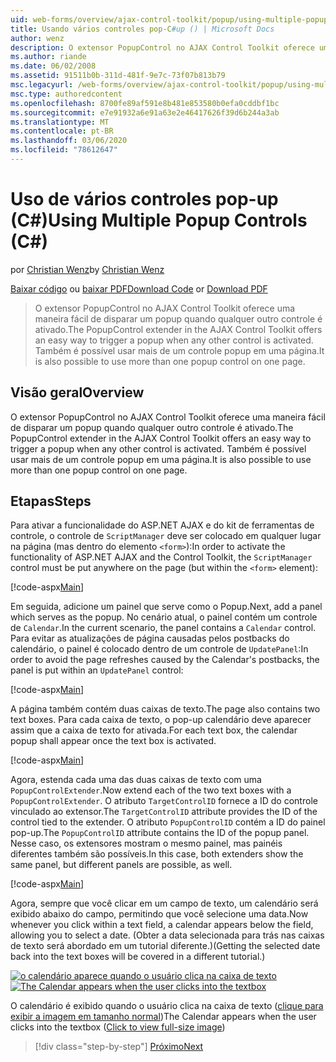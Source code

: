 ```yaml
---
uid: web-forms/overview/ajax-control-toolkit/popup/using-multiple-popup-controls-cs
title: Usando vários controles pop-C#up () | Microsoft Docs
author: wenz
description: O extensor PopupControl no AJAX Control Toolkit oferece uma maneira fácil de disparar um popup quando qualquer outro controle é ativado. Também é possível usar m...
ms.author: riande
ms.date: 06/02/2008
ms.assetid: 91511b0b-311d-481f-9e7c-73f07b813b79
msc.legacyurl: /web-forms/overview/ajax-control-toolkit/popup/using-multiple-popup-controls-cs
msc.type: authoredcontent
ms.openlocfilehash: 8700fe89af591e8b481e853580b0efa0cddbf1bc
ms.sourcegitcommit: e7e91932a6e91a63e2e46417626f39d6b244a3ab
ms.translationtype: MT
ms.contentlocale: pt-BR
ms.lasthandoff: 03/06/2020
ms.locfileid: "78612647"
---
```

# <a name="using-multiple-popup-controls-c"></a><span data-ttu-id="734b7-104">Uso de vários controles pop-up (C#)</span><span class="sxs-lookup"><span data-stu-id="734b7-104">Using Multiple Popup Controls (C#)</span></span>

<span data-ttu-id="734b7-105">por [Christian Wenz](https://github.com/wenz)</span><span class="sxs-lookup"><span data-stu-id="734b7-105">by [Christian Wenz](https://github.com/wenz)</span></span>

<span data-ttu-id="734b7-106">[Baixar código](https://download.microsoft.com/download/9/3/f/93f8daea-bebd-4821-833b-95205389c7d0/PopupControl1.cs.zip) ou [baixar PDF](https://download.microsoft.com/download/2/d/c/2dc10e34-6983-41d4-9c08-f78f5387d32b/popupcontrol1CS.pdf)</span><span class="sxs-lookup"><span data-stu-id="734b7-106">[Download Code](https://download.microsoft.com/download/9/3/f/93f8daea-bebd-4821-833b-95205389c7d0/PopupControl1.cs.zip) or [Download PDF](https://download.microsoft.com/download/2/d/c/2dc10e34-6983-41d4-9c08-f78f5387d32b/popupcontrol1CS.pdf)</span></span>

> <span data-ttu-id="734b7-107">O extensor PopupControl no AJAX Control Toolkit oferece uma maneira fácil de disparar um popup quando qualquer outro controle é ativado.</span><span class="sxs-lookup"><span data-stu-id="734b7-107">The PopupControl extender in the AJAX Control Toolkit offers an easy way to trigger a popup when any other control is activated.</span></span> <span data-ttu-id="734b7-108">Também é possível usar mais de um controle popup em uma página.</span><span class="sxs-lookup"><span data-stu-id="734b7-108">It is also possible to use more than one popup control on one page.</span></span>

## <a name="overview"></a><span data-ttu-id="734b7-109">Visão geral</span><span class="sxs-lookup"><span data-stu-id="734b7-109">Overview</span></span>

<span data-ttu-id="734b7-110">O extensor PopupControl no AJAX Control Toolkit oferece uma maneira fácil de disparar um popup quando qualquer outro controle é ativado.</span><span class="sxs-lookup"><span data-stu-id="734b7-110">The PopupControl extender in the AJAX Control Toolkit offers an easy way to trigger a popup when any other control is activated.</span></span> <span data-ttu-id="734b7-111">Também é possível usar mais de um controle popup em uma página.</span><span class="sxs-lookup"><span data-stu-id="734b7-111">It is also possible to use more than one popup control on one page.</span></span>

## <a name="steps"></a><span data-ttu-id="734b7-112">Etapas</span><span class="sxs-lookup"><span data-stu-id="734b7-112">Steps</span></span>

<span data-ttu-id="734b7-113">Para ativar a funcionalidade do ASP.NET AJAX e do kit de ferramentas de controle, o controle de `ScriptManager` deve ser colocado em qualquer lugar na página (mas dentro do elemento `<form>`):</span><span class="sxs-lookup"><span data-stu-id="734b7-113">In order to activate the functionality of ASP.NET AJAX and the Control Toolkit, the `ScriptManager` control must be put anywhere on the page (but within the `<form>` element):</span></span>

[!code-aspx[Main](using-multiple-popup-controls-cs/samples/sample1.aspx)]

<span data-ttu-id="734b7-114">Em seguida, adicione um painel que serve como o Popup.</span><span class="sxs-lookup"><span data-stu-id="734b7-114">Next, add a panel which serves as the popup.</span></span> <span data-ttu-id="734b7-115">No cenário atual, o painel contém um controle de `Calendar`.</span><span class="sxs-lookup"><span data-stu-id="734b7-115">In the current scenario, the panel contains a `Calendar` control.</span></span> <span data-ttu-id="734b7-116">Para evitar as atualizações de página causadas pelos postbacks do calendário, o painel é colocado dentro de um controle de `UpdatePanel`:</span><span class="sxs-lookup"><span data-stu-id="734b7-116">In order to avoid the page refreshes caused by the Calendar's postbacks, the panel is put within an `UpdatePanel` control:</span></span>

[!code-aspx[Main](using-multiple-popup-controls-cs/samples/sample2.aspx)]

<span data-ttu-id="734b7-117">A página também contém duas caixas de texto.</span><span class="sxs-lookup"><span data-stu-id="734b7-117">The page also contains two text boxes.</span></span> <span data-ttu-id="734b7-118">Para cada caixa de texto, o pop-up calendário deve aparecer assim que a caixa de texto for ativada.</span><span class="sxs-lookup"><span data-stu-id="734b7-118">For each text box, the calendar popup shall appear once the text box is activated.</span></span>

[!code-aspx[Main](using-multiple-popup-controls-cs/samples/sample3.aspx)]

<span data-ttu-id="734b7-119">Agora, estenda cada uma das duas caixas de texto com uma `PopupControlExtender`.</span><span class="sxs-lookup"><span data-stu-id="734b7-119">Now extend each of the two text boxes with a `PopupControlExtender`.</span></span> <span data-ttu-id="734b7-120">O atributo `TargetControlID` fornece a ID do controle vinculado ao extensor.</span><span class="sxs-lookup"><span data-stu-id="734b7-120">The `TargetControlID` attribute provides the ID of the control tied to the extender.</span></span> <span data-ttu-id="734b7-121">O atributo `PopupControlID` contém a ID do painel pop-up.</span><span class="sxs-lookup"><span data-stu-id="734b7-121">The `PopupControlID` attribute contains the ID of the popup panel.</span></span> <span data-ttu-id="734b7-122">Nesse caso, os extensores mostram o mesmo painel, mas painéis diferentes também são possíveis.</span><span class="sxs-lookup"><span data-stu-id="734b7-122">In this case, both extenders show the same panel, but different panels are possible, as well.</span></span>

[!code-aspx[Main](using-multiple-popup-controls-cs/samples/sample4.aspx)]

<span data-ttu-id="734b7-123">Agora, sempre que você clicar em um campo de texto, um calendário será exibido abaixo do campo, permitindo que você selecione uma data.</span><span class="sxs-lookup"><span data-stu-id="734b7-123">Now whenever you click within a text field, a calendar appears below the field, allowing you to select a date.</span></span> <span data-ttu-id="734b7-124">(Obter a data selecionada para trás nas caixas de texto será abordado em um tutorial diferente.)</span><span class="sxs-lookup"><span data-stu-id="734b7-124">(Getting the selected date back into the text boxes will be covered in a different tutorial.)</span></span>

<span data-ttu-id="734b7-125">[![o calendário aparece quando o usuário clica na caixa de texto](using-multiple-popup-controls-cs/_static/image2.png)](using-multiple-popup-controls-cs/_static/image1.png)</span><span class="sxs-lookup"><span data-stu-id="734b7-125">[![The Calendar appears when the user clicks into the textbox](using-multiple-popup-controls-cs/_static/image2.png)](using-multiple-popup-controls-cs/_static/image1.png)</span></span>

<span data-ttu-id="734b7-126">O calendário é exibido quando o usuário clica na caixa de texto ([clique para exibir a imagem em tamanho normal](using-multiple-popup-controls-cs/_static/image3.png))</span><span class="sxs-lookup"><span data-stu-id="734b7-126">The Calendar appears when the user clicks into the textbox ([Click to view full-size image](using-multiple-popup-controls-cs/_static/image3.png))</span></span>

> [!div class="step-by-step"]
> [<span data-ttu-id="734b7-127">Próximo</span><span class="sxs-lookup"><span data-stu-id="734b7-127">Next</span></span>](handling-postbacks-from-a-popup-control-with-an-updatepanel-cs.md)
